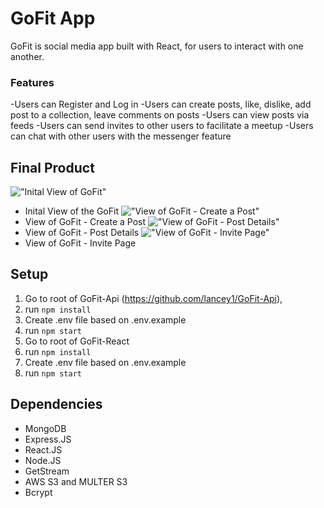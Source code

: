 # GoFit App

GoFit is social media app built with React, for users to interact with one another. 
### Features

-Users can Register and Log in
-Users can create posts, like, dislike, add post to a collection, leave comments on posts
-Users can view posts via feeds
-Users can send invites to other users to facilitate a meetup
-Users can chat with other users with the messenger feature


## Final Product

!["Inital View of GoFit"](https://github.com/lancey1/GoFit-React/blob/master/docs/home.png)
- Inital View of the GoFit
!["View of GoFit - Create a Post"](https://github.com/lancey1/GoFit-React/blob/master/docs/upload%20image.png)
- View of GoFit - Create a Post
!["View of GoFit - Post Details"](https://github.com/lancey1/GoFit-React/blob/master/docs/postdetails.png)
- View of GoFit - Post Details
!["View of GoFit - Invite Page"](https://github.com/lancey1/GoFit-React/blob/master/docs/invite2.png)
- View of GoFit - Invite Page

## Setup
1. Go to root of GoFit-Api (https://github.com/lancey1/GoFit-Api), 
2. run `npm install`
3. Create .env file based on .env.example
4. run `npm start`
5. Go to root of GoFit-React
6. run `npm install`
7. Create .env file based on .env.example
8. run `npm start`

## Dependencies

- MongoDB
- Express.JS
- React.JS
- Node.JS
- GetStream
- AWS S3 and MULTER S3
- Bcrypt
